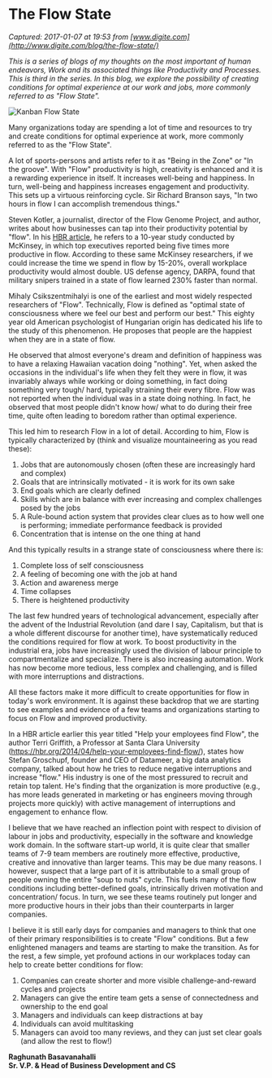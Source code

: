 # The Flow State

_Captured: 2017-01-07 at 19:53 from [www.digite.com](http://www.digite.com/blog/the-flow-state/)_

_This is a series of blogs of my thoughts on the most important of human endeavors, Work and its associated things like Productivity and Processes. This is third in the series. In this blog, we explore the possibility of creating conditions for optimal experience at our work and jobs, more commonly referred to as "Flow State"._

![Kanban Flow State](http://www.digite.com/blog/wp-content/uploads/2014/12/flowing_river-13497-300x199.jpg)

Many organizations today are spending a lot of time and resources to try and create conditions for optimal experience at work, more commonly referred to as the "Flow State".

A lot of sports-persons and artists refer to it as "Being in the Zone" or "In the groove". With "Flow" productivity is high, creativity is enhanced and it is a rewarding experience in itself. It increases well-being and happiness. In turn, well-being and happiness increases engagement and productivity. This sets up a virtuous reinforcing cycle. Sir Richard Branson says, "In two hours in flow I can accomplish tremendous things."

Steven Kotler, a journalist, director of the Flow Genome Project, and author, writes about how businesses can tap into their productivity potential by "flow". In his [HBR article](http://www.mckinsey.com/insights/organization/increasing_the_meaning_quotient_of_work), he refers to a 10-year study conducted by McKinsey, in which top executives reported being five times more productive in flow. According to these same McKinsey researchers, if we could increase the time we spend in flow by 15-20%, overall workplace productivity would almost double. US defense agency, DARPA, found that military snipers trained in a state of flow learned 230% faster than normal.

Mihaly Csikszentmihalyi is one of the earliest and most widely respected researchers of "Flow". Technically, Flow is defined as "optimal state of consciousness where we feel our best and perform our best." This eighty year old American psychologist of Hungarian origin has dedicated his life to the study of this phenomenon. He proposes that people are the happiest when they are in a state of flow.

He observed that almost everyone's dream and definition of happiness was to have a relaxing Hawaiian vacation doing "nothing". Yet, when asked the occasions in the individual's life when they felt they were in flow, it was invariably always while working or doing something, in fact doing something very tough/ hard, typically straining their every fibre. Flow was not reported when the individual was in a state doing nothing. In fact, he observed that most people didn't know how/ what to do during their free time, quite often leading to boredom rather than optimal experience.

This led him to research Flow in a lot of detail. According to him, Flow is typically characterized by (think and visualize mountaineering as you read these):

  1. Jobs that are autonomously chosen (often these are increasingly hard and complex)
  2. Goals that are intrinsically motivated - it is work for its own sake
  3. End goals which are clearly defined
  4. Skills which are in balance with ever increasing and complex challenges posed by the jobs
  5. A Rule-bound action system that provides clear clues as to how well one is performing; immediate performance feedback is provided
  6. Concentration that is intense on the one thing at hand

And this typically results in a strange state of consciousness where there is:

  1. Complete loss of self consciousness
  2. A feeling of becoming one with the job at hand
  3. Action and awareness merge
  4. Time collapses
  5. There is heightened productivity

The last few hundred years of technological advancement, especially after the advent of the Industrial Revolution (and dare I say, Capitalism, but that is a whole different discourse for another time), have systematically reduced the conditions required for flow at work. To boost productivity in the industrial era, jobs have increasingly used the division of labour principle to compartmentalize and specialize. There is also increasing automation. Work has now become more tedious, less complex and challenging, and is filled with more interruptions and distractions.

All these factors make it more difficult to create opportunities for flow in today's work environment. It is against these backdrop that we are starting to see examples and evidence of a few teams and organizations starting to focus on Flow and improved productivity.

In a HBR article earlier this year titled "Help your employees find Flow", the author Terri Griffith, a Professor at Santa Clara University (<https://hbr.org/2014/04/help-your-employees-find-flow/>), states how Stefan Groschupf, founder and CEO of Datameer, a big data analytics company, talked about how he tries to reduce negative interruptions and increase "flow." His industry is one of the most pressured to recruit and retain top talent. He's finding that the organization is more productive (e.g., has more leads generated in marketing or has engineers moving through projects more quickly) with active management of interruptions and engagement to enhance flow.

I believe that we have reached an inflection point with respect to division of labour in jobs and productivity, especially in the software and knowledge work domain. In the software start-up world, it is quite clear that smaller teams of 7-9 team members are routinely more effective, productive, creative and innovative than larger teams. This may be due many reasons. I however, suspect that a large part of it is attributable to a small group of people owning the entire "soup to nuts" cycle. This fuels many of the flow conditions including better-defined goals, intrinsically driven motivation and concentration/ focus. In turn, we see these teams routinely put longer and more productive hours in their jobs than their counterparts in larger companies.

I believe it is still early days for companies and managers to think that one of their primary responsibilities is to create "Flow" conditions. But a few enlightened managers and teams are starting to make the transition. As for the rest, a few simple, yet profound actions in our workplaces today can help to create better conditions for flow:

  1. Companies can create shorter and more visible challenge-and-reward cycles and projects
  2. Managers can give the entire team gets a sense of connectedness and ownership to the end goal
  3. Managers and individuals can keep distractions at bay
  4. Individuals can avoid multitasking
  5. Managers can avoid too many reviews, and they can just set clear goals (and allow the rest to flow!)

**Raghunath Basavanahalli**  
**Sr. V.P. & Head of Business Development and CS**
